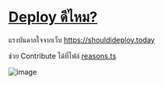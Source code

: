 # [Deploy ดีไหม?](https://deploydeemai.today)

แรงบันดาลใจจากเว็บ <https://shouldideploy.today>

ช่วย Contribute ได้ที่ไฟล์ [reasons.ts](./src/lib/reasons.ts)

![image](https://user-images.githubusercontent.com/248741/183123438-b6839444-7130-40ba-832a-da75f2290104.png)
